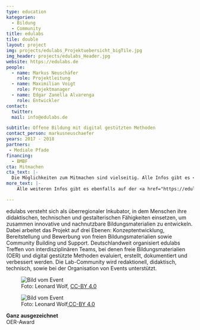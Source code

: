 ```yaml
---
type: education
kategorien:
  - Bildung
  - Community
title: edulabs
tile: double
layout: project
img: projects/edulabs_Projektuebersicht_bigTile.jpg
img_header: projects/edulabs_Header.jpg
website: https://edulabs.de
people:
  - name: Markus Neuschäfer
    role: Projektleitung
  - name: Maximilian Voigt
    role: Projektmanager
  - name: Edgar Zanella Alvarenga
    role: Entwickler
contact:
  twitter:
  mail: info@edulabs.de

subtitle: Offene Bildung mit digital gestützten Methoden
contact_person: markusneuschaefer
years: 2017 - 2018
partners:
 - Mediale Pfade
financing:
  - BMBF
cta: Mitmachen
cta_text: |-
  Die Möglichkeiten zum Mitmachen sind vielseitig. Alle Infos gibt es <a href="https://edulabs.de/join/">hier</a>.
more_text: |-
    Alle weiteren Infos gibt es ebenfalls auf der <a href="https://edulabs.de/">Website</a> von edulabs.

---
```

edulabs versteht sich als überregionaler Inkubator, in dem Menschen ihre didaktischen, technischen und gestalterischen Fähigkeiten einsetzen, um zusammen innovative und nachnutzbare Bildungsmaterialien zu entwickeln. Dabei arbeitet das Projekt auf drei Ebenen: Konzeptentwicklung, Bereitstellung und Bewerbung von freien Bildungsmaterialien sowie Community Building und Support. Deutschlandweit organisiert edulabs Treffen von interdisziplinären Teams, bei denen freie Bildungsmaterialien (OER) und digital gestützte Methoden evaluiert, erstellt, dokumentiert und verbessert werden. Die Lab-Community wird redaktionell, didaktisch, technisch, sowie bei der Organisation von Events unterstützt.

<div class="two-img offset-lg-2">
    <figure class="license">
    <img alt="Bild vom Event" src="/files/projects/edulabs_img_1.jpg">
        <figcaption>Foto: Leonard Wolf, <a href="https://creativecommons.org/licenses/by/4.0/">CC-BY 4.0</a></figcaption>
    </figure>
    <figure class="license">
      <img alt="Bild vom Event" src="/files/projects/edulabs_img_2.jpg">
        <figcaption>Foto: Leonard Wolf,<a href="https://creativecommons.org/licenses/by/4.0/">CC-BY 4.0</a></figcaption>
    </figure>
</div>

**Ganz ausgezeichnet** <br>
OER-Award
